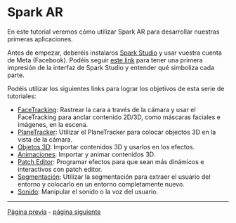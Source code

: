 # Spark AR

En este tutorial veremos cómo utilizar Spark AR para desarrollar nuestras primeras aplicaciones.

Antes de empezar, deberéis instalaros [Spark Studio](https://sparkar.facebook.com/ar-studio/) y usar vuestra cuenta de Meta (Facebook). Podéis seguir [este link](Studio.md) para tener una primera impresión de la interfaz de Spark Studio y entender qué simboliza cada parte.

Podéis utilizar los siguientes links para lograr los objetivos de esta serie de tutoriales:

- [FaceTracking](Face-Tracking.md): Rastrear la cara a través de la cámara y usar el FaceTracking para anclar contenido 2D/3D, como máscaras faciales e imágenes, en la escena.
- [PlaneTracker](Plane-Tracker.md): Utilizar el PlaneTracker para colocar objectos 3D en la vista de la cámara.
- [Objetos 3D](Objetos-3D.md): Importar contenidos 3D y usarlos en los efectos.
- [Animaciones](Animaciones.md): Importar y animar contenidos 3D.
- [Patch Editor](Patch-Editor.md): Programar efectos para que sean más dinámicos e interactivos con patch editor.
- [Segmentación](Segmentación.md): Utilizar la segmentación para extraer el usuario del entorno y colocarlo en un entorno completamente nuevo.
- [Sonido](Sonido.md): Manipular el sonido o la voz del usuario.

---
[Página previa](README.md) - [página siguiente](Studio.md)
